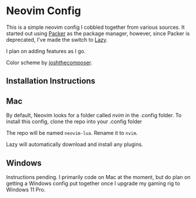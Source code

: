 # Neovim Config

This is a simple neovim config I cobbled together from various sources.
It started out using [Packer](https://github.com/wbthomason/packer.nvim) as the package manager, however, since Packer is deprecated, I've made the switch to [Lazy](https://github.com/folke/lazy.nvim).

I plan on adding features as I go.

Color scheme by [joshthecomposer](https://github.com/joshthecomposer/Nvim-Lua/blob/main/lua/joshua/core/colors.lua
).

## Installation Instructions

## Mac
By default, Neovim looks for a folder called _nvim_ in the .config folder. 
To install this config, clone the repo into your .config folder

The repo will be named `neovim-lua`. 
Rename it to `nvim`.

Lazy will automatically download and install any plugins.

## Windows
Instructions pending. I primarily code on Mac at the moment, but do plan on getting a Windows config put together once I upgrade my gaming rig to Windows 11 Pro.
